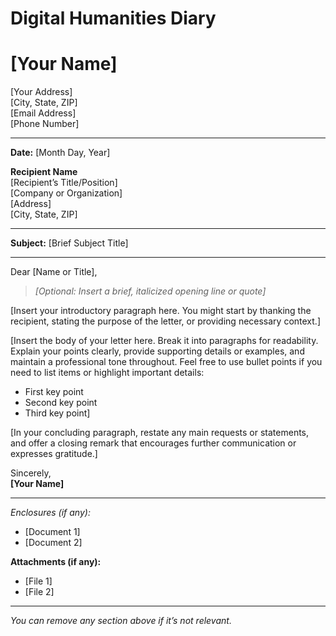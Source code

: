 # Digital Humanities Diary
# [Your Name]
[Your Address]  
[City, State, ZIP]  
[Email Address]  
[Phone Number]

---

**Date:** [Month Day, Year]

**Recipient Name**  
[Recipient’s Title/Position]  
[Company or Organization]  
[Address]  
[City, State, ZIP]

---

**Subject:** [Brief Subject Title]

---

Dear [Name or Title],

> *[Optional: Insert a brief, italicized opening line or quote]*

[Insert your introductory paragraph here. You might start by thanking the recipient, stating the purpose of the letter, or providing necessary context.]

[Insert the body of your letter here. Break it into paragraphs for readability. Explain your points clearly, provide supporting details or examples, and maintain a professional tone throughout. Feel free to use bullet points if you need to list items or highlight important details:  
- First key point  
- Second key point  
- Third key point]

[In your concluding paragraph, restate any main requests or statements, and offer a closing remark that encourages further communication or expresses gratitude.]

Sincerely,  
**[Your Name]**

---

*Enclosures (if any):*  
- [Document 1]  
- [Document 2]

**Attachments (if any):**  
- [File 1]  
- [File 2]

---

*You can remove any section above if it’s not relevant.*
